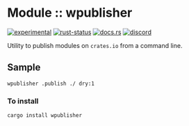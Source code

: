 # Module :: wpublisher
[![experimental](https://img.shields.io/badge/stability-experimental-orange.svg)](https://github.com/emersion/stability-badges#experimental) [![rust-status](https://github.com/Wandalen/wTools/actions/workflows/ModulewPublisherPush.yml/badge.svg)](https://github.com/Wandalen/wTools/actions/workflows/ModulewPublisherPush.yml) [![docs.rs](https://img.shields.io/docsrs/wpublisher?color=e3e8f0&logo=docs.rs)](https://docs.rs/wpublisher) [![discord](https://img.shields.io/discord/872391416519737405?color=eee&logo=discord&logoColor=eee&label=ask)](https://discord.gg/m3YfbXpUUY)

Utility to publish modules on `crates.io` from a command line.

## Sample

``` shell
wpublisher .publish ./ dry:1
```

### To install

```
cargo install wpublisher
```
